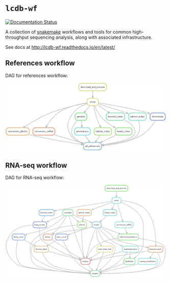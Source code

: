 # `lcdb-wf`

[![Documentation Status](https://readthedocs.org/projects/lcdb-wf/badge/?version=latest)](http://lcdb-wf.readthedocs.io/en/latest/?badge=latest)

A collection of [snakemake](https://snakemake.readthedocs.io/en/stable/)
workflows and tools for common high-throughput sequencing analysis, along with
associated infrastructure.

See docs at http://lcdb-wf.readthedocs.io/en/latest/

## References workflow

DAG for references workflow:

![references dag](docs/references.png)

## RNA-seq workflow

DAG for RNA-seq workflow:

![rnaseq dag](docs/rnaseq.png)
